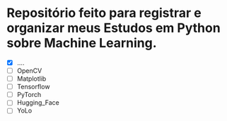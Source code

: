 # Repositório feito para registrar e organizar meus Estudos em Python sobre Machine Learning.

- [x] ....
- [ ] OpenCV
- [ ] Matplotlib
- [ ] Tensorflow
- [ ] PyTorch
- [ ] Hugging_Face
- [ ] YoLo
